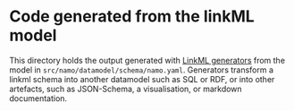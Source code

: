 # Code generated from the linkML model

This directory holds the output generated with [LinkML generators](https://linkml.io/linkml/generators/index.html)
from the model in `src/namo/datamodel/schema/namo.yaml`.
Generators transform a linkml schema into another datamodel such as SQL or RDF, or into other artefacts,
such as JSON-Schema, a visualisation, or markdown documentation.

